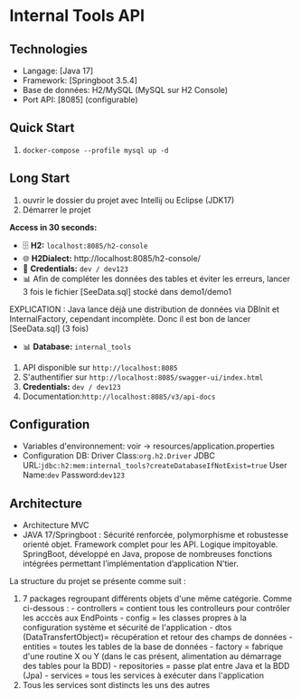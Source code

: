 # Internal Tools API

## Technologies
- Langage: [Java 17]
- Framework: [Springboot 3.5.4] 
- Base de données: H2/MySQL (MySQL sur H2 Console)
- Port API: [8085] (configurable)

## Quick Start

1. `docker-compose --profile mysql up -d` 

## Long Start
1. ouvrir le dossier du projet avec Intellij ou Eclipse (JDK17)
2. Démarrer le projet

**Access in 30 seconds:**
- 🗄️ **H2:** `localhost:8085/h2-console`
- 🌐 **H2Dialect:** http://localhost:8085/h2-console/
- 👤 **Credentials:** `dev / dev123`
- 📊 Afin de compléter les données des tables et éviter les erreurs, lancer 3 fois le fichier [SeeData.sql] stocké dans demo1/demo1

EXPLICATION :
Java lance déjà une distribution de données via DBInit et InternalFactory, cependant incomplète. Donc il est bon de lancer [SeeData.sql] (3 fois)

- 📊 **Database:** `internal_tools`
1. API disponible sur `http://localhost:8085`
2. S'authentifier sur `http://localhost:8085/swagger-ui/index.html`
3. **Credentials:** `dev / dev123`
4. Documentation:`http://localhost:8085/v3/api-docs`


## Configuration
- Variables d'environnement: voir -> resources/application.properties
- Configuration DB: 
    Driver Class:`org.h2.Driver`
    JDBC URL:`jdbc:h2:mem:internal_tools?createDatabaseIfNotExist=true`
    User Name:`dev`
    Password:`dev123`


## Architecture
- Architecture MVC
- JAVA 17/Springboot : Sécurité renforcée, polymorphisme et robustesse orienté objet. Framework complet pour les API. Logique impitoyable.
SpringBoot, développé en Java, propose de nombreuses fonctions intégrées permettant l’implémentation d’application N’tier.

La structure du projet se présente comme suit :
1. 7 packages regroupant différents objets d'une même catégorie. Comme ci-dessous :
        - controllers = contient tous les controlleurs pour contrôler les acccès aux EndPoints
        - config = les classes propres à la configuration système et sécurité de l'application
        - dtos (DataTransfertObject)= récupération et retour des champs de données
        - entities = toutes les tables de la base de données
        - factory = fabrique d'une routine X ou Y (dans le cas présent, alimentation au démarrage des tables pour la BDD)
        - repositories = passe plat entre Java et la BDD (Jpa)
        - services = tous les services à exécuter dans l'application
2. Tous les services sont distincts les uns des autres


